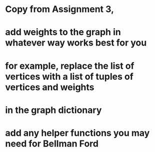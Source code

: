 # Copy from Assignment 3, 
# add weights to the graph in whatever way works best for you
# for example, replace the list of vertices with a list of tuples of vertices and weights
# in the graph dictionary
# add any helper functions you may need for Bellman Ford